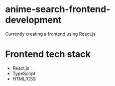 # anime-search-frontend-development
Currently creating a frontend using React.js

# Frontend tech stack
- React.js
- TypeScript
- HTML/CSS
